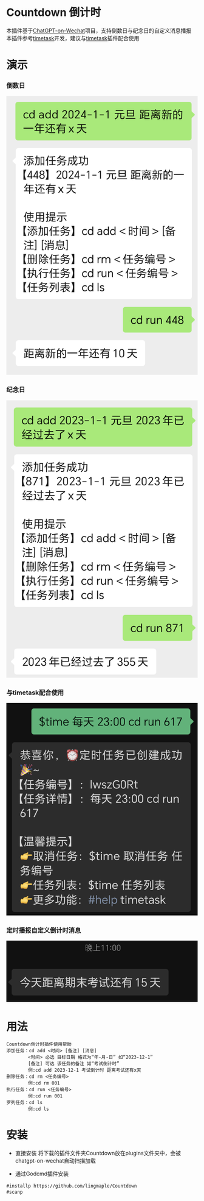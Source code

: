 # Countdown 倒计时
本插件基于[ChatGPT-on-Wechat](https://github.com/zhayujie/chatgpt-on-wechat)项目，支持倒数日与纪念日的自定义消息播报
本插件参考[timetask](https://github.com/haikerapples/timetask)开发，建议与[timetask](https://github.com/haikerapples/timetask)插件配合使用

# 演示
### 倒数日
![Alt text](assets/ea15fbef01eded4d33d7ca5a6d00841.png)
### 纪念日
![Alt text](assets/e6e90276cd5cbcb9f7d1e18f917e700.png)
### 与timetask配合使用
![Alt text](assets/bf66ad93a7bd687304ce550a895c771.png)
### 定时播报自定义倒计时消息
![Alt text](assets/47021f00ed23a3b1d8395dc7bc6096f.png)
# 用法
```
Countdown倒计时插件使用帮助
添加任务：cd add <时间> [备注] [消息]
        <时间> 必选 目标日期 格式为“年-月-日” 如“2023-12-1” 
        [备注] 可选 该任务的备注 如“考试倒计时”
        例:cd add 2023-12-1 考试倒计时 距离考试还有x天      
删除任务：cd rm <任务编号>
        例:cd rm 001
执行任务：cd run <任务编号>
        例:cd run 001
罗列任务：cd ls
        例:cd ls
```

# 安装
- 直接安装
将下载的插件文件夹Countdown放在plugins文件夹中，会被chatgpt-on-wechat自动扫描加载

- 通过Godcmd插件安装
```
#installp https://github.com/lingmaple/Countdown
#scanp
```
